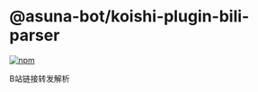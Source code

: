 # @asuna-bot/koishi-plugin-bili-parser

[![npm](https://img.shields.io/npm/v/@asuna-bot/koishi-plugin-bili-parser?style=flat-square)](https://www.npmjs.com/package/@asuna-bot/koishi-plugin-bili-parser)

B站链接转发解析

